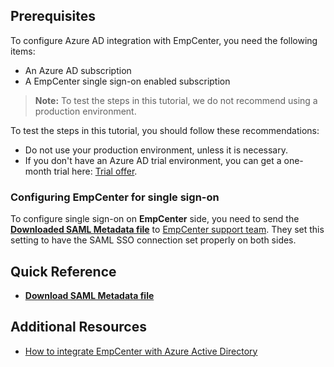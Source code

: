 ## Prerequisites

To configure Azure AD integration with EmpCenter, you need the following items:

- An Azure AD subscription
- A EmpCenter single sign-on enabled subscription

> **Note:**
> To test the steps in this tutorial, we do not recommend using a production environment.

To test the steps in this tutorial, you should follow these recommendations:

- Do not use your production environment, unless it is necessary.
- If you don't have an Azure AD trial environment, you can get a one-month trial here: [Trial offer](https://azure.microsoft.com/pricing/free-trial/).

### Configuring EmpCenter for single sign-on

To configure single sign-on on **EmpCenter** side, you need to send the **[Downloaded SAML Metadata file](%metadata:metadataDownloadUrl%)** to [EmpCenter support team](http://www.workforcesoftware.com/services/customer-support/). They set this setting to have the SAML SSO connection set properly on both sides.

## Quick Reference

* **[Download SAML Metadata file](%metadata:metadataDownloadUrl%)**

## Additional Resources

* [How to integrate EmpCenter with Azure Active Directory](https://docs.microsoft.com/azure/active-directory/active-directory-saas-empcenter-tutorial)
